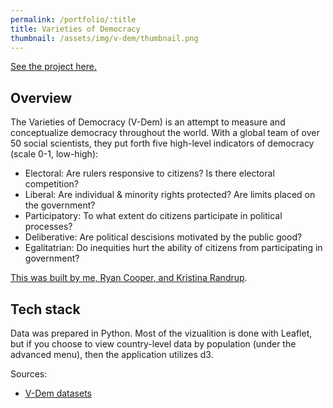 ```yaml
---
permalink: /portfolio/:title
title: Varieties of Democracy
thumbnail: /assets/img/v-dem/thumbnail.png
---
```


[See the project here.](https://freestok.github.io/projects/v-dem)
## Overview
The Varieties of Democracy (V-Dem) is an attempt to measure and conceptualize democracy throughout the world. With a global team of over 50 social scientists, they put forth five high-level indicators of democracy (scale 0-1, low-high): 


- Electoral: Are rulers responsive to citizens? Is there electoral competition?
- Liberal: Are individual & minority rights protected? Are limits placed on the government?
- Participatory: To what extent do citizens participate in political processes?
- Deliberative: Are political descisions motivated by the public good?
- Egalitatrian: Do inequities hurt the ability of citizens from participating in government?

[This was built by me, Ryan Cooper, and Kristina Randrup](https://github.com/freestok/kryanina).


## Tech stack
Data was prepared in Python. Most of the vizualition is done with Leaflet, but if you choose to view country-level data by population (under the advanced menu), then the application utilizes d3.

Sources:
- [V-Dem datasets](https://www.v-dem.net/en/data/data/v-dem-dataset-v111/)